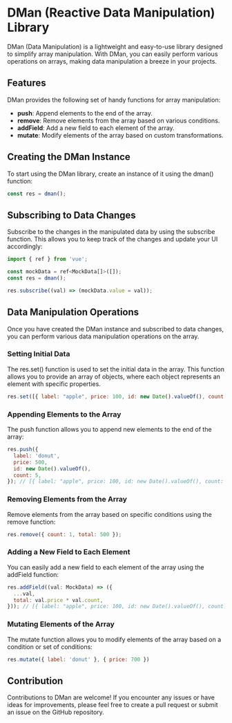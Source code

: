# DMan (Reactive Data Manipulation) Library

DMan (Data Manipulation) is a lightweight and easy-to-use library designed to simplify array manipulation. With DMan, you can easily perform various operations on arrays, making data manipulation a breeze in your projects.

## Features

DMan provides the following set of handy functions for array manipulation:

- **push**: Append elements to the end of the array.
- **remove**: Remove elements from the array based on various conditions.
- **addField**: Add a new field to each element of the array.
- **mutate**: Modify elements of the array based on custom transformations.

## Creating the DMan Instance
To start using the DMan library, create an instance of it using the dman() function:
```javascript
const res = dman();
```
## Subscribing to Data Changes
Subscribe to the changes in the manipulated data by using the subscribe function. This allows you to keep track of the changes and update your UI accordingly:

```javascript
import { ref } from 'vue';

const mockData = ref<MockData[]>([]);
const res = dman();

res.subscribe((val) => (mockData.value = val));
```

## Data Manipulation Operations
Once you have created the DMan instance and subscribed to data changes, you can perform various data manipulation operations on the array.

### Setting Initial Data
The res.set() function is used to set the initial data in the array. This function allows you to provide an array of objects, where each object represents an element with specific properties.
```javascript
res.set([{ label: "apple", price: 100, id: new Date().valueOf(), count: 10 }]);
```

### Appending Elements to the Array
The push function allows you to append new elements to the end of the array:
```javascript
res.push({
  label: 'donut',
  price: 500,
  id: new Date().valueOf(),
  count: 5,
}); // [{ label: "apple", price: 100, id: new Date().valueOf(), count: 10 }, { label: 'donut', price: 500, id: new Date().valueOf(), count: 5 }]
```

### Removing Elements from the Array
Remove elements from the array based on specific conditions using the remove function:
```javascript
res.remove({ count: 1, total: 500 });
```

### Adding a New Field to Each Element
You can easily add a new field to each element of the array using the addField function:
```javascript
res.addField((val: MockData) => ({
  ...val,
  total: val.price * val.count,
})); // [{ label: "apple", price: 100, id: new Date().valueOf(), count: 10, total: 1000 }, ...]
```

### Mutating Elements of the Array
The mutate function allows you to modify elements of the array based on a condition or set of conditions:
```javascript
res.mutate({ label: 'donut' }, { price: 700 })
```

## Contribution
Contributions to DMan are welcome! If you encounter any issues or have ideas for improvements, please feel free to create a pull request or submit an issue on the GitHub repository.


